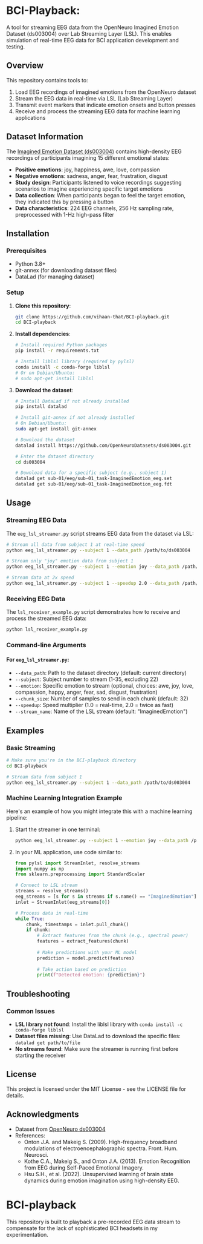 # BCI-Playback: 

A tool for streaming EEG data from the OpenNeuro Imagined Emotion Dataset (ds003004) over Lab Streaming Layer (LSL). This enables simulation of real-time EEG data for BCI application development and testing.

## Overview

This repository contains tools to:

1. Load EEG recordings of imagined emotions from the OpenNeuro dataset
2. Stream the EEG data in real-time via LSL (Lab Streaming Layer)
3. Transmit event markers that indicate emotion onsets and button presses
4. Receive and process the streaming EEG data for machine learning applications

## Dataset Information

The [Imagined Emotion Dataset (ds003004)](https://openneuro.org/datasets/ds003004/versions/1.1.1) contains high-density EEG recordings of participants imagining 15 different emotional states:

- **Positive emotions**: joy, happiness, awe, love, compassion
- **Negative emotions**: sadness, anger, fear, frustration, disgust
- **Study design**: Participants listened to voice recordings suggesting scenarios to imagine experiencing specific target emotions
- **Data collection**: When participants began to feel the target emotion, they indicated this by pressing a button
- **Data characteristics**: 224 EEG channels, 256 Hz sampling rate, preprocessed with 1-Hz high-pass filter

## Installation

### Prerequisites

- Python 3.8+
- git-annex (for downloading dataset files)
- DataLad (for managing dataset)

### Setup

1. **Clone this repository**:
   ```bash
   git clone https://github.com/vihaan-that/BCI-playback.git
   cd BCI-playback
   ```

2. **Install dependencies**:
   ```bash
   # Install required Python packages
   pip install -r requirements.txt
   
   # Install liblsl library (required by pylsl)
   conda install -c conda-forge liblsl
   # Or on Debian/Ubuntu:
   # sudo apt-get install liblsl
   ```

3. **Download the dataset**:
   ```bash
   # Install DataLad if not already installed
   pip install datalad
   
   # Install git-annex if not already installed
   # On Debian/Ubuntu:
   sudo apt-get install git-annex
   
   # Download the dataset
   datalad install https://github.com/OpenNeuroDatasets/ds003004.git
   
   # Enter the dataset directory
   cd ds003004
   
   # Download data for a specific subject (e.g., subject 1)
   datalad get sub-01/eeg/sub-01_task-ImaginedEmotion_eeg.set
   datalad get sub-01/eeg/sub-01_task-ImaginedEmotion_eeg.fdt
   ```

## Usage

### Streaming EEG Data

The `eeg_lsl_streamer.py` script streams EEG data from the dataset via LSL:

```bash
# Stream all data from subject 1 at real-time speed
python eeg_lsl_streamer.py --subject 1 --data_path /path/to/ds003004

# Stream only "joy" emotion data from subject 1
python eeg_lsl_streamer.py --subject 1 --emotion joy --data_path /path/to/ds003004

# Stream data at 2x speed
python eeg_lsl_streamer.py --subject 1 --speedup 2.0 --data_path /path/to/ds003004
```

### Receiving EEG Data

The `lsl_receiver_example.py` script demonstrates how to receive and process the streamed EEG data:

```bash
python lsl_receiver_example.py
```

### Command-line Arguments

#### For `eeg_lsl_streamer.py`:

- `--data_path`: Path to the dataset directory (default: current directory)
- `--subject`: Subject number to stream (1-35, excluding 22)
- `--emotion`: Specific emotion to stream (optional, choices: awe, joy, love, compassion, happy, anger, fear, sad, disgust, frustration)
- `--chunk_size`: Number of samples to send in each chunk (default: 32)
- `--speedup`: Speed multiplier (1.0 = real-time, 2.0 = twice as fast)
- `--stream_name`: Name of the LSL stream (default: "ImaginedEmotion")

## Examples

### Basic Streaming

```bash
# Make sure you're in the BCI-playback directory
cd BCI-playback

# Stream data from subject 1
python eeg_lsl_streamer.py --subject 1 --data_path /path/to/ds003004
```

### Machine Learning Integration Example

Here's an example of how you might integrate this with a machine learning pipeline:

1. Start the streamer in one terminal:
   ```bash
   python eeg_lsl_streamer.py --subject 1 --emotion joy --data_path /path/to/ds003004
   ```

2. In your ML application, use code similar to:
   ```python
   from pylsl import StreamInlet, resolve_streams
   import numpy as np
   from sklearn.preprocessing import StandardScaler
   
   # Connect to LSL stream
   streams = resolve_streams()
   eeg_streams = [s for s in streams if s.name() == "ImaginedEmotion"]
   inlet = StreamInlet(eeg_streams[0])
   
   # Process data in real-time
   while True:
       chunk, timestamps = inlet.pull_chunk()
       if chunk:
           # Extract features from the chunk (e.g., spectral power)
           features = extract_features(chunk)
           
           # Make predictions with your ML model
           prediction = model.predict(features)
           
           # Take action based on prediction
           print(f"Detected emotion: {prediction}")
   ```

## Troubleshooting

### Common Issues

- **LSL library not found**: Install the liblsl library with `conda install -c conda-forge liblsl`
- **Dataset files missing**: Use DataLad to download the specific files: `datalad get path/to/file`
- **No streams found**: Make sure the streamer is running first before starting the receiver

## License

This project is licensed under the MIT License - see the LICENSE file for details.

## Acknowledgments

- Dataset from [OpenNeuro ds003004](https://openneuro.org/datasets/ds003004/versions/1.1.1)
- References:
  - Onton J.A. and Makeig S. (2009). High-frequency broadband modulations of electroencephalographic spectra. Front. Hum. Neurosci.
  - Kothe C.A., Makeig S., and Onton J.A. (2013). Emotion Recognition from EEG during Self-Paced Emotional Imagery.
  - Hsu S.H., et al. (2022). Unsupervised learning of brain state dynamics during emotion imagination using high-density EEG.
# BCI-playback
This repository is built to playback a pre-recorded EEG data stream to compensate for the lack of sophisticated BCI headsets in my experimentation.
